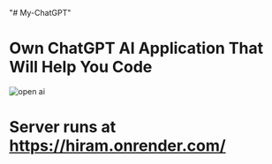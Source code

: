 "# My-ChatGPT" 
# Own ChatGPT AI Application That Will Help You Code
![open ai](https://user-images.githubusercontent.com/51995348/231778983-379a5192-93c3-4f6f-8ad1-8ec4e4044ed9.png)

# Server runs at https://hiram.onrender.com/
